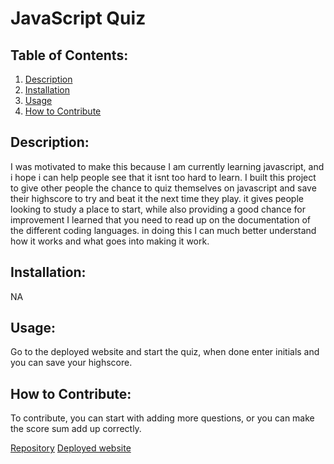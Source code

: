 # JavaScript Quiz

## Table of Contents:
1. [Description](#description)
2. [Installation](#installation)
3. [Usage](#usage)
4. [How to Contribute](#contribute)

<a name="description"></a>
## Description: 
I was motivated to make this because I am currently learning javascript, and i hope i can help people see that it isnt too hard to learn.
I built this project to give other people the chance to quiz themselves on javascript and save their highscore to try and beat it the next time they play.
it gives people looking to study a place to start, while also providing a good chance for improvement
I learned that you need to read up on the documentation of the different coding languages. in doing this I can much better understand how it works and what goes into making it work.

<a name="installation"></a>
## Installation: 
NA

<a name="usage"></a>
## Usage: 
Go to the deployed website and start the quiz, when done enter initials and you can save your highscore.

<a name="contribute"></a>
## How to Contribute:
To contribute, you can start with adding more questions, or you can make the score sum add up correctly.

<a href="">Repository</a>
<a href="">Deployed website</a>
